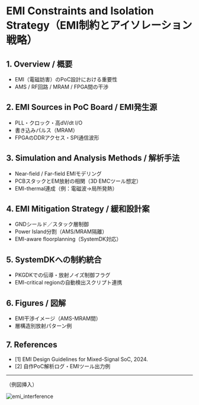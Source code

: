 # EMI Constraints and Isolation Strategy（EMI制約とアイソレーション戦略）

## 1. Overview / 概要
- EMI（電磁妨害）のPoC設計における重要性
- AMS / RF回路 / MRAM / FPGA間の干渉

## 2. EMI Sources in PoC Board / EMI発生源
- PLL・クロック・高dV/dt I/O
- 書き込みパルス（MRAM）
- FPGAのDDRアクセス・SPI通信波形

## 3. Simulation and Analysis Methods / 解析手法
- Near-field / Far-field EMIモデリング
- PCBスタックとEM放射の相関（3D EMCツール想定）
- EMI-thermal連成（例：電磁波→局所発熱）

## 4. EMI Mitigation Strategy / 緩和設計案
- GNDシールド／スタック層制御
- Power Island分割（AMS/MRAM隔離）
- EMI-aware floorplanning（SystemDK対応）

## 5. SystemDKへの制約統合
- PKGDKでの伝導・放射ノイズ制御フラグ
- EMI-critical regionの自動検出スクリプト連携

## 6. Figures / 図解
- EMI干渉イメージ（AMS-MRAM間）
- 層構造別放射パターン例

## 7. References
- [1] EMI Design Guidelines for Mixed-Signal SoC, 2024.
- [2] 自作PoC解析ログ・EMIツール出力例

---

（例図挿入）

![emi_interference](figures/emi_interference_mram_ams.png)
